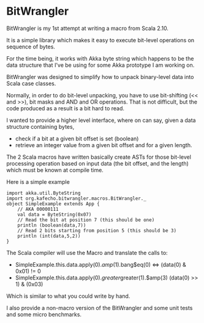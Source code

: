BitWrangler
============

BitWrangler is my 1st attempt at writing a macro from Scala 2.10.

It is a simple library which makes it easy to execute bit-level operations on sequence of bytes. 

For the time being, it works with Akka byte string which happens to be the data structure that I've be using for some Akka prototype I am working on. 

BitWrangler was designed to simplify how to unpack binary-level data into Scala case classes. 

Normally, in order to do bit-level unpacking, you have to use bit-shifting (<< and >>), bit masks and AND and OR operations. That is not difficult, but the code produced as a result is a bit hard to read.

I wanted to provide a higher level interface, where on can say, given a data structure containing bytes, 
* check if a bit at a given bit offset is set (boolean)
* retrieve an integer value from a given bit offset and for a given length.

The 2 Scala macros have written basically create ASTs for those bit-level processing operation based on input data (the bit offset, and the length) which must be known at compile time.

Here is a simple example 

	import akka.util.ByteString
	import org.kafecho.bitwrangler.macros.BitWrangler._
	object SimpleExample extends App {
	    // AKA 00000111
		val data = ByteString(0x07)
		// Read the bit at position 7 (this should be one)
		println (boolean(data,7))
		// Read 2 bits starting from position 5 (this should be 3)
		println (int(data,5,2))
	}

The Scala compiler will use the Macro and translate the calls to:

* SimpleExample.this.data.apply(0).$amp(1).$bang$eq(0) <=> (data(0) & 0x01) != 0
* SimpleExample.this.data.apply(0).$greater$greater(1).$amp(3) (data(0) >> 1) & (0x03)

Which is similar to what you could write by hand.

I also provide a non-macro version of the BitWrangler and some unit tests and some micro benchmarks.
